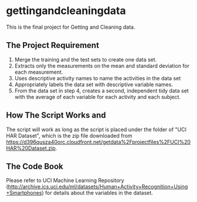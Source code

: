 # gettingandcleaningdata
This is the final project for Getting and Cleaning data. 

## The Project Requirement
1. Merge the training and the test sets to create one data set.
2. Extracts only the measurements on the mean and standard deviation for each measurement.
3. Uses descriptive activity names to name the activities in the data set
4. Appropriately labels the data set with descriptive variable names.
5. From the data set in step 4, creates a second, independent tidy data set with the average of each variable for each activity and each subject.

## How The Script Works and 
The script will work as long as the script is placed under the folder of "UCI HAR Dataset", which is the zip file downloaded from https://d396qusza40orc.cloudfront.net/getdata%2Fprojectfiles%2FUCI%20HAR%20Dataset.zip.

## The Code Book
Please refer to UCI Machine Learning Repository (http://archive.ics.uci.edu/ml/datasets/Human+Activity+Recognition+Using+Smartphones) for details about the variables in the dataset.
